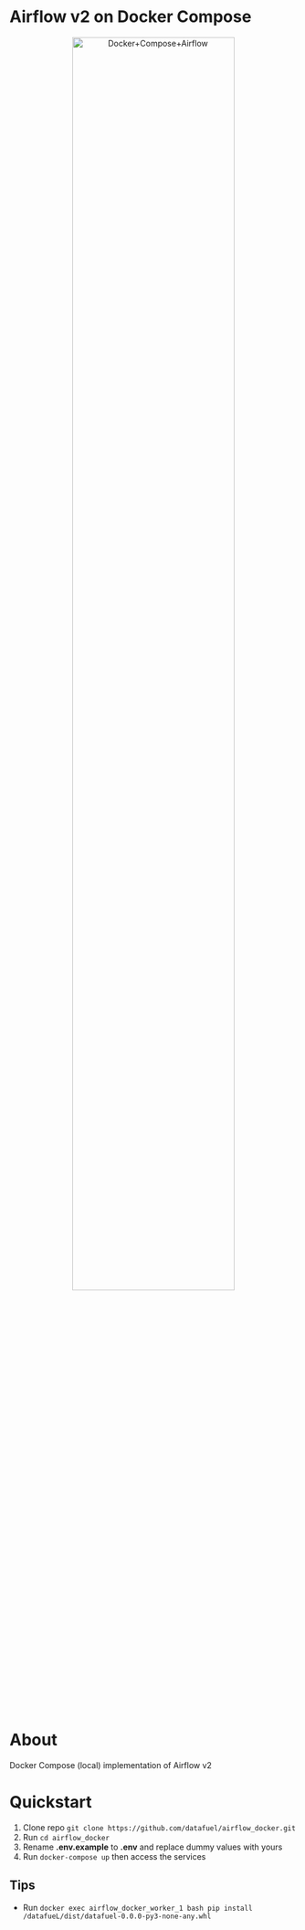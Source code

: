 # Airflow v2 on Docker Compose

<p align="center">
  <a target="_blank" rel="noopener noreferrer">
    <img width="75%" src="https://upload.wikimedia.org/wikipedia/commons/d/de/AirflowLogo.png" alt="Docker+Compose+Airflow" />
  </a>
</p>

# About
Docker Compose (local) implementation of Airflow v2

# Quickstart
1. Clone repo `git clone https://github.com/datafuel/airflow_docker.git`
2. Run `cd airflow_docker`
3. Rename **.env.example** to **.env** and replace dummy values with yours
4. Run `docker-compose up` then access the services

## Tips
- Run `docker exec airflow_docker_worker_1 bash pip install /datafueL/dist/datafuel-0.0.0-py3-none-any.whl`
